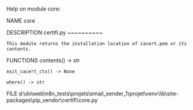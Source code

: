 Help on module core:

NAME
    core

DESCRIPTION
    certifi.py
    ~~~~~~~~~~

    This module returns the installation location of cacert.pem or its contents.

FUNCTIONS
    contents() -> str

    exit_cacert_ctx() -> None

    where() -> str

FILE
    d:\do\web\n8n_tests\projets\email_sender_1\projet\venv\lib\site-packages\pip\_vendor\certifi\core.py



